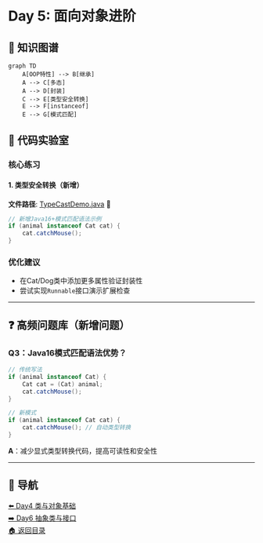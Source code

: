 # Day 5: 面向对象进阶

## 📌 知识图谱
```mermaid
graph TD
    A[OOP特性] --> B[继承]
    A --> C[多态]
    A --> D[封装]
    C --> E[类型安全转换]
    E --> F[instanceof]
    E --> G[模式匹配]
```

## 🧩 代码实验室

### 核心练习

#### 1. 类型安全转换（新增）
**文件路径**: [TypeCastDemo.java](../../src/main/java/com/lyh/day5/TypeCastDemo.java) 🔴
```java
// 新增Java16+模式匹配语法示例
if (animal instanceof Cat cat) {
    cat.catchMouse();
}
```

### 优化建议
- 在Cat/Dog类中添加更多属性验证封装性
- 尝试实现`Runnable`接口演示扩展检查

---

## ❓ 高频问题库（新增问题）

### Q3：Java16模式匹配语法优势？
```java
// 传统写法
if (animal instanceof Cat) {
    Cat cat = (Cat) animal;
    cat.catchMouse();
}

// 新模式
if (animal instanceof Cat cat) {
    cat.catchMouse(); // 自动类型转换
}
```
**A**：减少显式类型转换代码，提高可读性和安全性

---

## 🧭 导航
[⬅️ Day4 类与对象基础](./Day4.md)  
[➡️ Day6 抽象类与接口](./Day6.md)  
[🏠 返回目录](../../README.md)
